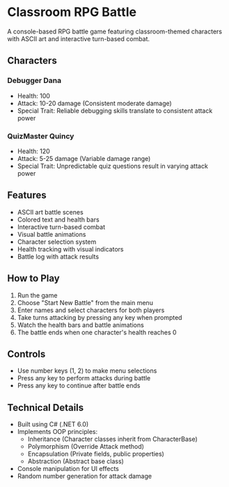 # Classroom RPG Battle

A console-based RPG battle game featuring classroom-themed characters with ASCII art and interactive turn-based combat.

## Characters

### Debugger Dana
- Health: 100
- Attack: 10-20 damage (Consistent moderate damage)
- Special Trait: Reliable debugging skills translate to consistent attack power

### QuizMaster Quincy
- Health: 120
- Attack: 5-25 damage (Variable damage range)
- Special Trait: Unpredictable quiz questions result in varying attack power

## Features

- ASCII art battle scenes
- Colored text and health bars
- Interactive turn-based combat
- Visual battle animations
- Character selection system
- Health tracking with visual indicators
- Battle log with attack results

## How to Play

1. Run the game
2. Choose "Start New Battle" from the main menu
3. Enter names and select characters for both players
4. Take turns attacking by pressing any key when prompted
5. Watch the health bars and battle animations
6. The battle ends when one character's health reaches 0

## Controls

- Use number keys (1, 2) to make menu selections
- Press any key to perform attacks during battle
- Press any key to continue after battle ends

## Technical Details

- Built using C# (.NET 6.0)
- Implements OOP principles:
  - Inheritance (Character classes inherit from CharacterBase)
  - Polymorphism (Override Attack method)
  - Encapsulation (Private fields, public properties)
  - Abstraction (Abstract base class)
- Console manipulation for UI effects
- Random number generation for attack damage
